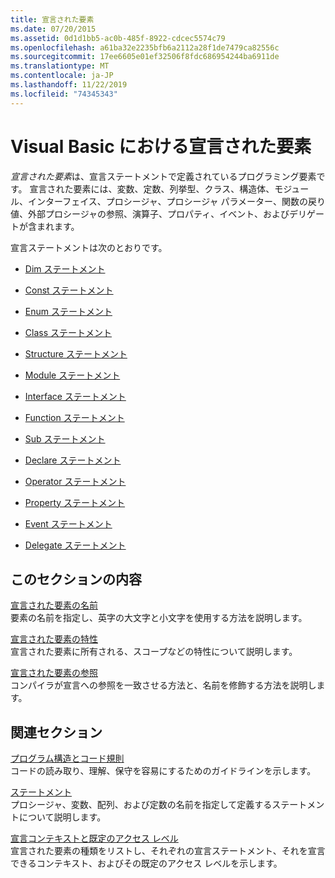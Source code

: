 ```yaml
---
title: 宣言された要素
ms.date: 07/20/2015
ms.assetid: 0d1d1bb5-ac0b-485f-8922-cdcec5574c79
ms.openlocfilehash: a61ba32e2235bfb6a2112a28f1de7479ca82556c
ms.sourcegitcommit: 17ee6605e01ef32506f8fdc686954244ba6911de
ms.translationtype: MT
ms.contentlocale: ja-JP
ms.lasthandoff: 11/22/2019
ms.locfileid: "74345343"
---
```

# <a name="declared-elements-in-visual-basic"></a>Visual Basic における宣言された要素
*宣言された要素*は、宣言ステートメントで定義されているプログラミング要素です。 宣言された要素には、変数、定数、列挙型、クラス、構造体、モジュール、インターフェイス、プロシージャ、プロシージャ パラメーター、関数の戻り値、外部プロシージャの参照、演算子、プロパティ、イベント、およびデリゲートが含まれます。  
  
 宣言ステートメントは次のとおりです。  
  
- [Dim ステートメント](../../../../visual-basic/language-reference/statements/dim-statement.md)  
  
- [Const ステートメント](../../../../visual-basic/language-reference/statements/const-statement.md)  
  
- [Enum ステートメント](../../../../visual-basic/language-reference/statements/enum-statement.md)  
  
- [Class ステートメント](../../../../visual-basic/language-reference/statements/class-statement.md)  
  
- [Structure ステートメント](../../../../visual-basic/language-reference/statements/structure-statement.md)  
  
- [Module ステートメント](../../../../visual-basic/language-reference/statements/module-statement.md)  
  
- [Interface ステートメント](../../../../visual-basic/language-reference/statements/interface-statement.md)  
  
- [Function ステートメント](../../../../visual-basic/language-reference/statements/function-statement.md)  
  
- [Sub ステートメント](../../../../visual-basic/language-reference/statements/sub-statement.md)  
  
- [Declare ステートメント](../../../../visual-basic/language-reference/statements/declare-statement.md)  
  
- [Operator ステートメント](../../../../visual-basic/language-reference/statements/operator-statement.md)  
  
- [Property ステートメント](../../../../visual-basic/language-reference/statements/property-statement.md)  
  
- [Event ステートメント](../../../../visual-basic/language-reference/statements/event-statement.md)  
  
- [Delegate ステートメント](../../../../visual-basic/language-reference/statements/delegate-statement.md)  
  
## <a name="in-this-section"></a>このセクションの内容  
 [宣言された要素の名前](../../../../visual-basic/programming-guide/language-features/declared-elements/declared-element-names.md)  
 要素の名前を指定し、英字の大文字と小文字を使用する方法を説明します。  
  
 [宣言された要素の特性](../../../../visual-basic/programming-guide/language-features/declared-elements/declared-element-characteristics.md)  
 宣言された要素に所有される、スコープなどの特性について説明します。  
  
 [宣言された要素の参照](../../../../visual-basic/programming-guide/language-features/declared-elements/references-to-declared-elements.md)  
 コンパイラが宣言への参照を一致させる方法と、名前を修飾する方法を説明します。  
  
## <a name="related-sections"></a>関連セクション  
 [プログラム構造とコード規則](../../../../visual-basic/programming-guide/program-structure/program-structure-and-code-conventions.md)  
 コードの読み取り、理解、保守を容易にするためのガイドラインを示します。  
  
 [ステートメント](../../../../visual-basic/language-reference/statements/index.md)  
 プロシージャ、変数、配列、および定数の名前を指定して定義するステートメントについて説明します。  
  
 [宣言コンテキストと既定のアクセス レベル](../../../../visual-basic/language-reference/statements/declaration-contexts-and-default-access-levels.md)  
 宣言された要素の種類をリストし、それぞれの宣言ステートメント、それを宣言できるコンテキスト、およびその既定のアクセス レベルを示します。

